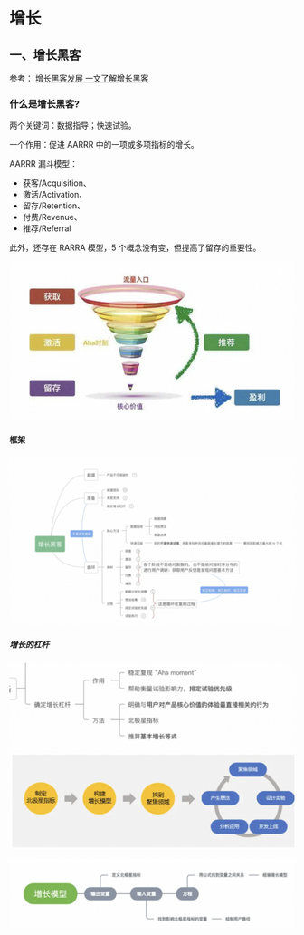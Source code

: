 # 增长

## 一、增长黑客

参考：
[增长黑客发展](https://www.woshipm.com/operate/3801978.html)
[一文了解增长黑客](https://www.woshipm.com/operate/5123095.html)

### 什么是增长黑客?

两个关键词：数据指导；快速试验。

一个作用：促进 AARRR 中的一项或多项指标的增长。

AARRR 漏斗模型：

- 获客/Acquisition、
- 激活/Activation、
- 留存/Retention、
- 付费/Revenue、
- 推荐/Referral

此外，还存在 RARRA 模型，5 个概念没有变，但提高了留存的重要性。

![Alt text](img/1.png)

#### 框架

![Alt text](img/4.png)

##### 增长的杠杆

![Alt text](img/5.png)
![Alt text](img/2.png)

![Alt text](img/3.png)
